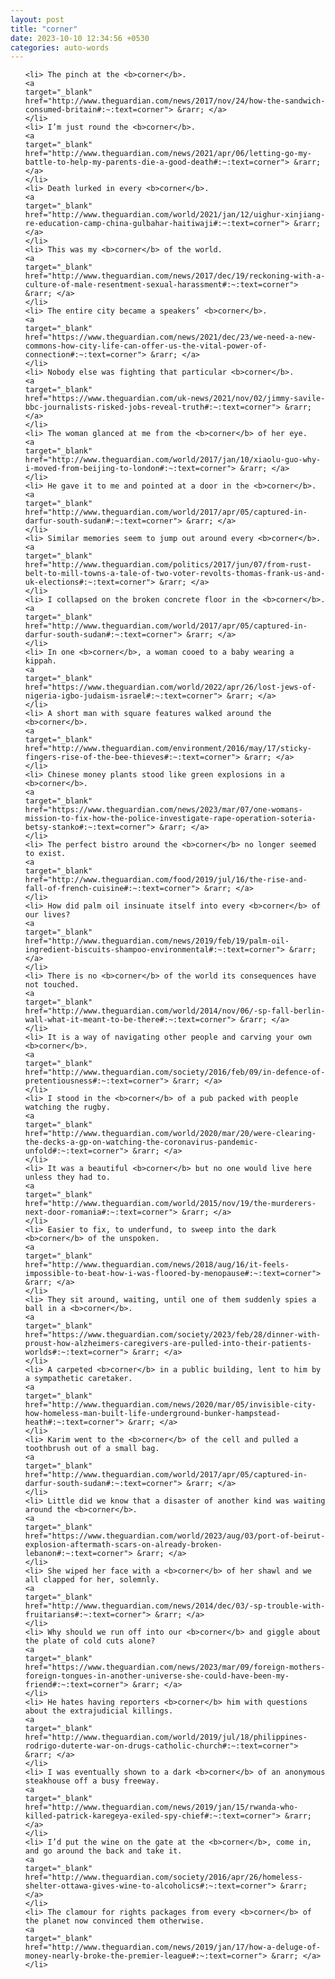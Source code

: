 ```yaml
---
layout: post
title: "corner"
date: 2023-10-10 12:34:56 +0530
categories: auto-words
---
```

<ol>

    <li> The pinch at the <b>corner</b>.
    <a 
    target="_blank" 
    href="http://www.theguardian.com/news/2017/nov/24/how-the-sandwich-consumed-britain#:~:text=corner"> &rarr; </a>
    </li>
    <li> I’m just round the <b>corner</b>.
    <a 
    target="_blank" 
    href="http://www.theguardian.com/news/2021/apr/06/letting-go-my-battle-to-help-my-parents-die-a-good-death#:~:text=corner"> &rarr; </a>
    </li>
    <li> Death lurked in every <b>corner</b>.
    <a 
    target="_blank" 
    href="http://www.theguardian.com/world/2021/jan/12/uighur-xinjiang-re-education-camp-china-gulbahar-haitiwaji#:~:text=corner"> &rarr; </a>
    </li>
    <li> This was my <b>corner</b> of the world.
    <a 
    target="_blank" 
    href="http://www.theguardian.com/news/2017/dec/19/reckoning-with-a-culture-of-male-resentment-sexual-harassment#:~:text=corner"> &rarr; </a>
    </li>
    <li> The entire city became a speakers’ <b>corner</b>.
    <a 
    target="_blank" 
    href="https://www.theguardian.com/news/2021/dec/23/we-need-a-new-commons-how-city-life-can-offer-us-the-vital-power-of-connection#:~:text=corner"> &rarr; </a>
    </li>
    <li> Nobody else was fighting that particular <b>corner</b>.
    <a 
    target="_blank" 
    href="https://www.theguardian.com/uk-news/2021/nov/02/jimmy-savile-bbc-journalists-risked-jobs-reveal-truth#:~:text=corner"> &rarr; </a>
    </li>
    <li> The woman glanced at me from the <b>corner</b> of her eye.
    <a 
    target="_blank" 
    href="http://www.theguardian.com/world/2017/jan/10/xiaolu-guo-why-i-moved-from-beijing-to-london#:~:text=corner"> &rarr; </a>
    </li>
    <li> He gave it to me and pointed at a door in the <b>corner</b>.
    <a 
    target="_blank" 
    href="http://www.theguardian.com/world/2017/apr/05/captured-in-darfur-south-sudan#:~:text=corner"> &rarr; </a>
    </li>
    <li> Similar memories seem to jump out around every <b>corner</b>.
    <a 
    target="_blank" 
    href="http://www.theguardian.com/politics/2017/jun/07/from-rust-belt-to-mill-towns-a-tale-of-two-voter-revolts-thomas-frank-us-and-uk-elections#:~:text=corner"> &rarr; </a>
    </li>
    <li> I collapsed on the broken concrete floor in the <b>corner</b>.
    <a 
    target="_blank" 
    href="http://www.theguardian.com/world/2017/apr/05/captured-in-darfur-south-sudan#:~:text=corner"> &rarr; </a>
    </li>
    <li> In one <b>corner</b>, a woman cooed to a baby wearing a kippah.
    <a 
    target="_blank" 
    href="https://www.theguardian.com/world/2022/apr/26/lost-jews-of-nigeria-igbo-judaism-israel#:~:text=corner"> &rarr; </a>
    </li>
    <li> A short man with square features walked around the <b>corner</b>.
    <a 
    target="_blank" 
    href="http://www.theguardian.com/environment/2016/may/17/sticky-fingers-rise-of-the-bee-thieves#:~:text=corner"> &rarr; </a>
    </li>
    <li> Chinese money plants stood like green explosions in a <b>corner</b>.
    <a 
    target="_blank" 
    href="https://www.theguardian.com/news/2023/mar/07/one-womans-mission-to-fix-how-the-police-investigate-rape-operation-soteria-betsy-stanko#:~:text=corner"> &rarr; </a>
    </li>
    <li> The perfect bistro around the <b>corner</b> no longer seemed to exist.
    <a 
    target="_blank" 
    href="http://www.theguardian.com/food/2019/jul/16/the-rise-and-fall-of-french-cuisine#:~:text=corner"> &rarr; </a>
    </li>
    <li> How did palm oil insinuate itself into every <b>corner</b> of our lives?
    <a 
    target="_blank" 
    href="http://www.theguardian.com/news/2019/feb/19/palm-oil-ingredient-biscuits-shampoo-environmental#:~:text=corner"> &rarr; </a>
    </li>
    <li> There is no <b>corner</b> of the world its consequences have not touched.
    <a 
    target="_blank" 
    href="http://www.theguardian.com/world/2014/nov/06/-sp-fall-berlin-wall-what-it-meant-to-be-there#:~:text=corner"> &rarr; </a>
    </li>
    <li> It is a way of navigating other people and carving your own <b>corner</b>.
    <a 
    target="_blank" 
    href="http://www.theguardian.com/society/2016/feb/09/in-defence-of-pretentiousness#:~:text=corner"> &rarr; </a>
    </li>
    <li> I stood in the <b>corner</b> of a pub packed with people watching the rugby.
    <a 
    target="_blank" 
    href="http://www.theguardian.com/world/2020/mar/20/were-clearing-the-decks-a-gp-on-watching-the-coronavirus-pandemic-unfold#:~:text=corner"> &rarr; </a>
    </li>
    <li> It was a beautiful <b>corner</b> but no one would live here unless they had to.
    <a 
    target="_blank" 
    href="http://www.theguardian.com/world/2015/nov/19/the-murderers-next-door-romania#:~:text=corner"> &rarr; </a>
    </li>
    <li> Easier to fix, to underfund, to sweep into the dark <b>corner</b> of the unspoken.
    <a 
    target="_blank" 
    href="http://www.theguardian.com/news/2018/aug/16/it-feels-impossible-to-beat-how-i-was-floored-by-menopause#:~:text=corner"> &rarr; </a>
    </li>
    <li> They sit around, waiting, until one of them suddenly spies a ball in a <b>corner</b>.
    <a 
    target="_blank" 
    href="https://www.theguardian.com/society/2023/feb/28/dinner-with-proust-how-alzheimers-caregivers-are-pulled-into-their-patients-worlds#:~:text=corner"> &rarr; </a>
    </li>
    <li> A carpeted <b>corner</b> in a public building, lent to him by a sympathetic caretaker.
    <a 
    target="_blank" 
    href="http://www.theguardian.com/news/2020/mar/05/invisible-city-how-homeless-man-built-life-underground-bunker-hampstead-heath#:~:text=corner"> &rarr; </a>
    </li>
    <li> Karim went to the <b>corner</b> of the cell and pulled a toothbrush out of a small bag.
    <a 
    target="_blank" 
    href="http://www.theguardian.com/world/2017/apr/05/captured-in-darfur-south-sudan#:~:text=corner"> &rarr; </a>
    </li>
    <li> Little did we know that a disaster of another kind was waiting around the <b>corner</b>.
    <a 
    target="_blank" 
    href="https://www.theguardian.com/world/2023/aug/03/port-of-beirut-explosion-aftermath-scars-on-already-broken-lebanon#:~:text=corner"> &rarr; </a>
    </li>
    <li> She wiped her face with a <b>corner</b> of her shawl and we all clapped for her, solemnly.
    <a 
    target="_blank" 
    href="http://www.theguardian.com/news/2014/dec/03/-sp-trouble-with-fruitarians#:~:text=corner"> &rarr; </a>
    </li>
    <li> Why should we run off into our <b>corner</b> and giggle about the plate of cold cuts alone?
    <a 
    target="_blank" 
    href="https://www.theguardian.com/news/2023/mar/09/foreign-mothers-foreign-tongues-in-another-universe-she-could-have-been-my-friend#:~:text=corner"> &rarr; </a>
    </li>
    <li> He hates having reporters <b>corner</b> him with questions about the extrajudicial killings.
    <a 
    target="_blank" 
    href="http://www.theguardian.com/world/2019/jul/18/philippines-rodrigo-duterte-war-on-drugs-catholic-church#:~:text=corner"> &rarr; </a>
    </li>
    <li> I was eventually shown to a dark <b>corner</b> of an anonymous steakhouse off a busy freeway.
    <a 
    target="_blank" 
    href="http://www.theguardian.com/news/2019/jan/15/rwanda-who-killed-patrick-karegeya-exiled-spy-chief#:~:text=corner"> &rarr; </a>
    </li>
    <li> I’d put the wine on the gate at the <b>corner</b>, come in, and go around the back and take it.
    <a 
    target="_blank" 
    href="http://www.theguardian.com/society/2016/apr/26/homeless-shelter-ottawa-gives-wine-to-alcoholics#:~:text=corner"> &rarr; </a>
    </li>
    <li> The clamour for rights packages from every <b>corner</b> of the planet now convinced them otherwise.
    <a 
    target="_blank" 
    href="http://www.theguardian.com/news/2019/jan/17/how-a-deluge-of-money-nearly-broke-the-premier-league#:~:text=corner"> &rarr; </a>
    </li>